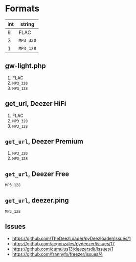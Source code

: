 # Formats

int    | string
-------|---------
9      | FLAC
3      | `MP3_320`
1      | `MP3_128`

## gw-light.php

1. FLAC
2. `MP3_320`
3. `MP3_128`

## get_url, Deezer HiFi

1. FLAC
2. `MP3_320`
3. `MP3_128`

## `get_url`, Deezer Premium

1. `MP3_320`
2. `MP3_128`

## `get_url`, Deezer Free

`MP3_128`

## `get_url`, deezer.ping

`MP3_128`

## Issues

- https://github.com/TheDeezLoader/pyDeezloader/issues/1
- https://github.com/acgonzales/pydeezer/issues/17
- https://github.com/cumulus13/deezersdk/issues/1
- https://github.com/frannyfx/freezer/issues/4
